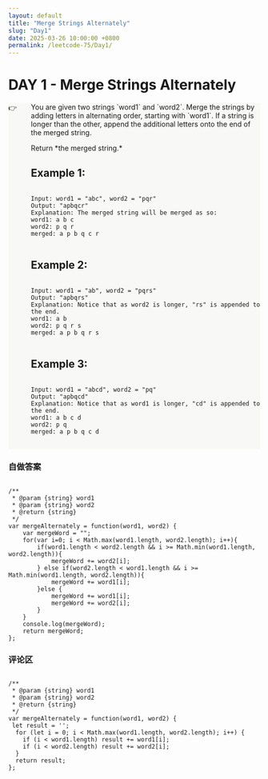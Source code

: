 ```yaml
---
layout: default
title: "Merge Strings Alternately"
slug: "Day1"
date: 2025-03-26 10:00:00 +0800
permalink: /leetcode-75/Day1/
---
```


# DAY 1 - Merge Strings Alternately

<aside style="background-color: #f8f8f6; display: flex; flex-direction: row;">
    <!-- 图标 -->
    <div style="flex: 1;">
        👉
    </div>
    <!-- 题目介绍 -->
    <div style="padding-left: 2em; margin: 0; flex: auto;">
        <!-- 文字介绍部分 -->
        <div>
            <p style="margin: 0;">
                You are given two strings `word1` and `word2`. Merge the strings by adding letters in alternating
                order,
                starting with `word1`. If a string is longer than the other, append the additional letters onto the
                end
                of the merged string.
            </p>
            <p>
                Return *the merged string.*
            </p>
        </div>
        <!-- 示例部分 -->
        <div>
            <h2><strong>Example 1:</strong></h2>
            <pre><code class="language-plaintext">
Input: word1 = "abc", word2 = "pqr"
Output: "apbqcr"
Explanation: The merged string will be merged as so:
word1: a b c
word2: p q r
merged: a p b q c r
            </code></pre>
            <h2><strong>Example 2:</strong></h2>
            <pre><code class="language-plaintext">
Input: word1 = "ab", word2 = "pqrs"
Output: "apbqrs"
Explanation: Notice that as word2 is longer, "rs" is appended to the end.
word1: a b
word2: p q r s
merged: a p b q r s
            </code></pre>
            <h2><strong>Example 3:</strong></h2>
            <pre><code class="language-plaintext">
Input: word1 = "abcd", word2 = "pq"
Output: "apbqcd"
Explanation: Notice that as word1 is longer, "cd" is appended to the end.
word1: a b c d
word2: p q
merged: a p b q c d
            </code></pre>
        </div>
    </div>
</aside>

### 自做答案

<pre><code class="language-js">
/**
 * @param {string} word1
 * @param {string} word2
 * @return {string}
 */
var mergeAlternately = function(word1, word2) {
    var mergeWord = "";
    for(var i=0; i < Math.max(word1.length, word2.length); i++){
        if(word1.length < word2.length && i >= Math.min(word1.length, word2.length)){
            mergeWord += word2[i];
        } else if(word2.length < word1.length && i >= Math.min(word1.length, word2.length)){
            mergeWord += word1[i];
        }else {
            mergeWord += word1[i];
            mergeWord += word2[i];
        }
    }
    console.log(mergeWord);
    return mergeWord;
};
</code></pre>

### 评论区

<pre><code class="language-js">
/**
 * @param {string} word1
 * @param {string} word2
 * @return {string}
 */
var mergeAlternately = function(word1, word2) {
 let result = '';
  for (let i = 0; i < Math.max(word1.length, word2.length); i++) {
    if (i < word1.length) result += word1[i];
    if (i < word2.length) result += word2[i];
  }
  return result;
};
</code></pre>